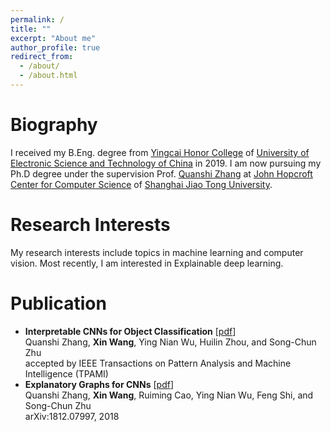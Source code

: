 ```yaml
---
permalink: /
title: ""
excerpt: "About me"
author_profile: true
redirect_from:
  - /about/
  - /about.html
---
```


Biography
======
I received my B.Eng. degree from [Yingcai Honor College](http://www.yingcai.uestc.edu.cn/) of [University of Electronic Science and Technology of China](https://www.uestc.edu.cn/) in 2019. I am now pursuing my Ph.D degree under the supervision Prof. [Quanshi Zhang](http://qszhang.com/#) at [John Hopcroft Center for Computer Science](http://jhc.sjtu.edu.cn/) of [Shanghai Jiao Tong University](https://www.sjtu.edu.cn/).

Research Interests
======
My research interests include topics in machine learning and computer vision.
Most recently, I am interested in Explainable deep learning.

Publication
======
* **Interpretable CNNs for Object Classification** \[[pdf](https://xinwang98.github.io/files/PAMI2020_interpretableCNNs.pdf)\]<br>
    Quanshi Zhang, **Xin Wang**, Ying Nian Wu, Huilin Zhou, and Song-Chun Zhu<br>
    accepted by IEEE Transactions on Pattern Analysis and Machine Intelligence (TPAMI)
* **Explanatory Graphs for CNNs** \[[pdf](https://arxiv.org/abs/1812.07997)\]<br>
    Quanshi Zhang, **Xin Wang**, Ruiming Cao, Ying Nian Wu, Feng Shi, and Song-Chun Zhu<br>
    arXiv:1812.07997, 2018

